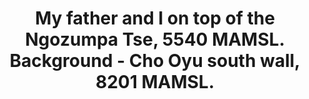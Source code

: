 ---
layout: post
category: photos
title: My father and I on top of the Ngozumpa Tse, 5540 MAMSL. Background - Cho Oyu south wall, 8201 MAMSL.
image: nepal-ngozumpa-tse-top
---